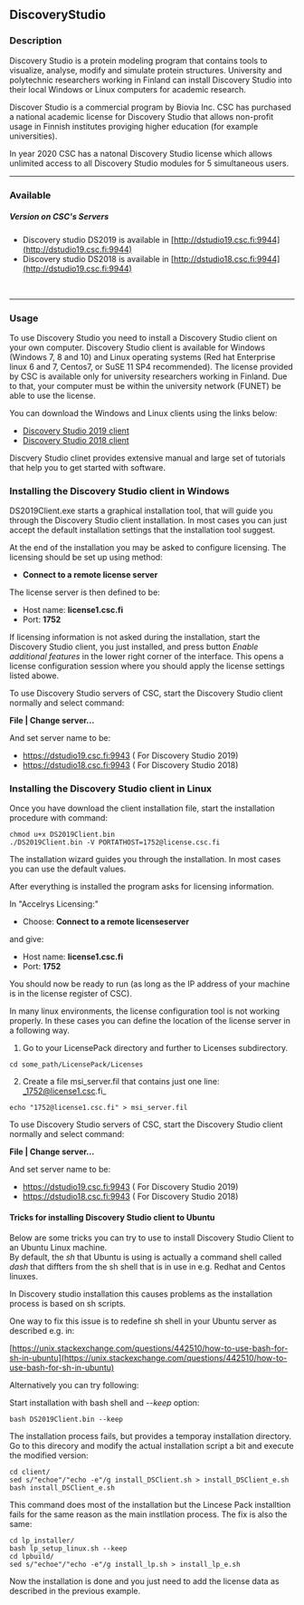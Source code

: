 ## DiscoveryStudio

### Description

Discovery Studio is a protein modeling program that contains tools to
visualize, analyse, modify and simulate protein structures. University
and polytechnic researchers working in Finland can install Discovery
Studio into their local Windows or Linux computers for academic
research.

Discover Studio is a commercial program by Biovia Inc. CSC has purchased
a national academic license for Discovery Studio that allows non-profit
usage in Finnish institutes proviging higher education (for example
universities).

In year 2020 CSC has a natonal Discovery Studio license which allows unlimited access to all Discovery Studio
modules for 5 simultaneous users.

------------------------------------------------------------------------

### Available

##### Version on CSC's Servers

-   Discovery studio DS2019 is available in
    [http://dstudio19.csc.fi:9944](http://dstudio19.csc.fi:9944)
-   Discovery studio DS2018 is available in
    [http://dstudio18.csc.fi:9944](http://dstudio19.csc.fi:9944)

 

------------------------------------------------------------------------

### Usage

To use Discovery Studio you need to install a Discovery
Studio client on your own computer. Discovery Studio client is available for Windows (Windows 7, 8 and 10) and Linux
operating systems (Red hat Enterprise linux 6 and 7, Centos7, or SuSE 11 SP4
recommended). The license provided by CSC is available only 
for university researchers working in Finland. Due to that, your computer must be
within the university network (FUNET) be able to use the 
license.

You can download the Windows and Linux clients using the links below:
*   [Discovery Studio 2019 client](http://dstudio19.csc.fi:9944/DS/)
*   [Discovery Studio 2018 client](http://dstudio18.csc.fi:9944/DS/)

Discvery Studio clinet provides extensive manual and large set of tutorials that
help you to get started with software.

### Installing the Discovery Studio client in Windows

DS2019Client.exe starts a graphical installation tool, that will guide you through the Discovery Studio client installation.
In most cases you can just accept the default installation settings that the installation tool suggest.

At the end of the installation you may be asked to configure licensing. The licensing should be set up using method:
*   **Connect to a remote license server**
      
The license server is then defined to be:
*   Host name: **license1.csc.fi**
*   Port: **1752**

If licensing information is not asked during the installation, start the Discovery Studio client, you just installed, 
and press button _Enable additional features_ in the lower right corner of the interface.
This opens a license configuration session where you should apply the license settings listed abowe.

To use Discovery Studio servers of CSC, start the Discovery Studio client normally and select command:

**File | Change server...**

And set server name to be:

*   https://dstudio19.csc.fi:9943  ( For Discovery Studio 2019)
*   https://dstudio18.csc.fi:9943  ( For Discovery Studio 2018)

 
### Installing the Discovery Studio client in Linux

Once you have download the client installation file, start the installation procedure with command:
```text
chmod u+x DS2019Client.bin
./DS2019Client.bin -V PORTATHOST=1752@license.csc.fi
```
The installation wizard guides you through the installation. In most cases you can use the default values.

After everything is installed the program asks for licensing information.

In "Accelrys Licensing:"
*   Choose: **Connect to a remote licenseserver**

and give:
*   Host name: **license1.csc.fi**
*   Port: **1752**

You should now be ready to run (as long as the IP address of your machine is in the license register of CSC).

In many linux environments, the license configuration tool is not working properly. 
In these cases you can define the location of the license server in a following way.

1. Go to your LicensePack directory and further to Licenses subdirectory.
```text
cd some_path/LicensePack/Licenses
```
2. Create a file msi_server.fil that contains just one line: _1752@license1.csc.fi_
```text
echo "1752@license1.csc.fi" > msi_server.fil
```
To use Discovery Studio servers of CSC, start the Discovery Studio client normally and select command:

**File | Change server...**

And set server name to be:

*   https://dstudio19.csc.fi:9943  ( For Discovery Studio 2019)
*   https://dstudio18.csc.fi:9943  ( For Discovery Studio 2018)


#### Tricks for installing Discovery Studio client to Ubuntu

Below are some tricks you can try to use to install Discovery Studio Client to an Ubuntu Linux machine.  
By default, the _sh_ that Ubuntu is using is actually a command shell called _dash_ that diffters from 
the sh shell that is in use in e.g. Redhat and Centos linuxes. 

In Discovery studio installation this causes problems as the installation process is based on sh scripts.

One way to fix this issue is to redefine sh shell in your Ubuntu server as described e.g. in:

[https://unix.stackexchange.com/questions/442510/how-to-use-bash-for-sh-in-ubuntu](https://unix.stackexchange.com/questions/442510/how-to-use-bash-for-sh-in-ubuntu)

Alternatively you can try following:

Start installation with bash shell and _--keep_ option:
```text
bash DS2019Client.bin --keep
```
The installation process fails, but provides a temporay installation directory. Go to this direcory and modify the 
actual installation script a bit and execute the modified version:

```text
cd client/
sed s/"echoe"/"echo -e"/g install_DSClient.sh > install_DSClient_e.sh
bash install_DSClient_e.sh
```
This command does most of the installation but the Lincese Pack installtion fails 
for the same reason as the main instllation process. The fix is also the same:

```text
cd lp_installer/
bash lp_setup_linux.sh --keep
cd lpbuild/
sed s/"echoe"/"echo -e"/g install_lp.sh > install_lp_e.sh
```
Now the installation is done and you just need to add the license data as described in the previous example.

 

 
